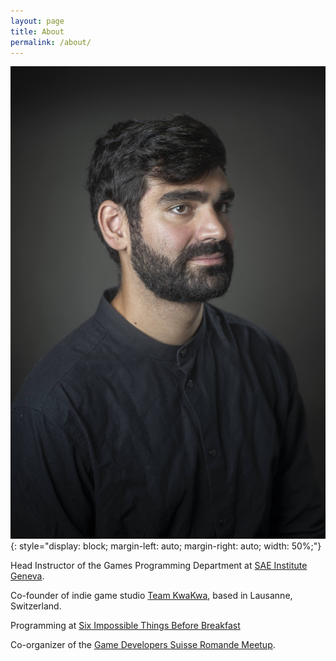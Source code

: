 ```yaml
---
layout: page
title: About
permalink: /about/
---
```


![Photo by [Yves Leresche](https://www.yvesleresche.ch/)](/images/elias_farhan.jpg){: style="display: block;
  margin-left: auto;
  margin-right: auto;
  width: 50%;"}

Head Instructor of the Games Programming Department at [SAE Institute Geneva](https://geneva.sae.edu/).

Co-founder of indie game studio [Team KwaKwa](https://team-kwakwa.com/), based in Lausanne, Switzerland.

Programming at [Six Impossible Things Before Breakfast](https://6it.dev/)

Co-organizer of the [Game Developers Suisse Romande Meetup](https://www.meetup.com/Game-Developers-Suisse-Romande/).

